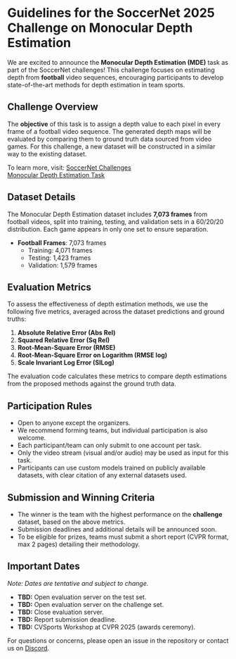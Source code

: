 # Guidelines for the SoccerNet 2025 Challenge on Monocular Depth Estimation 

We are excited to announce the **Monocular Depth Estimation (MDE)** task as part of the SoccerNet challenges! This challenge focuses on estimating depth from **football** video sequences, encouraging participants to develop state-of-the-art methods for depth estimation in team sports.

## Challenge Overview

The **objective** of this task is to assign a depth value to each pixel in every frame of a football video sequence. The generated depth maps will be evaluated by comparing them to ground truth data sourced from video games. For this challenge, a new dataset will be constructed in a similar way to the existing dataset.

To learn more, visit: [SoccerNet Challenges](https://www.soccer-net.org/tasks)  
[Monocular Depth Estimation Task](https://www.soccer-net.org/tasks/monocular-depth-estimation)

## Dataset Details

The Monocular Depth Estimation dataset includes **7,073 frames** from football videos, split into training, testing, and validation sets in a 60/20/20 distribution. Each game appears in only one set to ensure separation.

- **Football Frames**: 7,073 frames  
  - Training: 4,071 frames  
  - Testing: 1,423 frames  
  - Validation: 1,579 frames  

## Evaluation Metrics

To assess the effectiveness of depth estimation methods, we use the following five metrics, averaged across the dataset predictions and ground truths:

1. **Absolute Relative Error (Abs Rel)**
2. **Squared Relative Error (Sq Rel)**
3. **Root-Mean-Square Error (RMSE)**
4. **Root-Mean-Square Error on Logarithm (RMSE log)**
5. **Scale Invariant Log Error (SILog)**

The evaluation code calculates these metrics to compare depth estimations from the proposed methods against the ground truth data.

## Participation Rules

- Open to anyone except the organizers.
- We recommend forming teams, but individual participation is also welcome.
- Each participant/team can only submit to one account per task.
- Only the video stream (visual and/or audio) may be used as input for this task.
- Participants can use custom models trained on publicly available datasets, with clear citation of any external datasets used.

## Submission and Winning Criteria

- The winner is the team with the highest performance on the **challenge** dataset, based on the above metrics.
- Submission deadlines and additional details will be announced soon.
- To be eligible for prizes, teams must submit a short report (CVPR format, max 2 pages) detailing their methodology.

## Important Dates

*Note: Dates are tentative and subject to change.*

- **TBD:** Open evaluation server on the test set.
- **TBD:** Open evaluation server on the challenge set.
- **TBD:** Close evaluation server.
- **TBD:** Report submission deadline.
- **TBD:** CVSports Workshop at CVPR 2025 (awards ceremony).

For questions or concerns, please open an issue in the repository or contact us on [Discord](https://discord.gg/SM8uHj9mkP).
